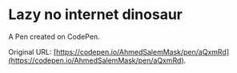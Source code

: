 # Lazy no internet dinosaur

A Pen created on CodePen.

Original URL: [https://codepen.io/AhmedSalemMask/pen/aQxmRd](https://codepen.io/AhmedSalemMask/pen/aQxmRd).
